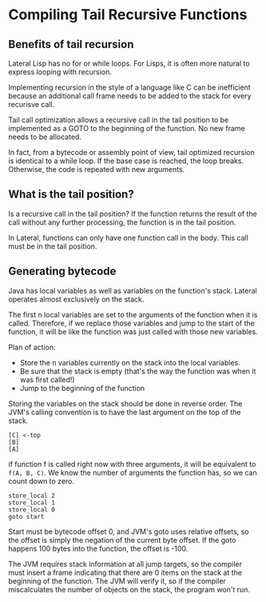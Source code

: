 # Compiling Tail Recursive Functions

## Benefits of tail recursion
Lateral Lisp has no for or while loops. For Lisps, it is often more natural
to express looping with recursion.

Implementing recursion in the style of a language like C can be inefficient
because an additional call frame needs to be added to the stack for every
recurisve call.

Tail call optimization allows a recursive call in the tail position to be
implemented as a GOTO to the beginning of the function. No new frame needs to
be allocated.

In fact, from a bytecode or assembly point of view, tail optimized recursion is
identical to a while loop. If the base case is reached, the loop breaks.
Otherwise, the code is repeated with new arguments.

## What is the tail position?

Is a recursive call in the tail position? If the function returns the result of
the call without any further processing, the function is in the tail position.

In Lateral, functions can only have one function call in the body. This call
must be in the tail position.

## Generating bytecode

Java has local variables as well as variables on the function's stack. Lateral
operates almost exclusively on the stack.

The first n local variables are set to the arguments of the function when it is
called. Therefore, if we replace those variables and jump to the start of the
function, it will be like the function was just called with those new variables.

Plan of action:
- Store the n variables currently on the stack into the local variables.
- Be sure that the stack is empty (that's the way the function was when it was
first called!)
- Jump to the beginning of the function

Storing the variables on the stack should be done in reverse order. The JVM's
calling convention is to have the last argument on the top of the stack.

```
[C] <-top
[B]
[A]
```
if function f is called right now with three arguments, it will be equivalent to
`f(A, B, C)`. We know the number of arguments the function has, so we can count
down to zero.

```
store_local 2
store_local 1
store_local 0
goto start
```

Start must be bytecode offset 0, and JVM's goto uses relative offsets, so the
offset is simply the negation of the current byte offset. If the goto happens
100 bytes into the function, the offset is -100.

The JVM requires stack information at all jump targets, so the compiler must
insert a frame indicating that there are 0 items on the stack at the beginning
of the function. The JVM will verify it, so if the compiler miscalculates the
number of objects on the stack, the program won't run.

